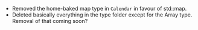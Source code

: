 - Removed the home-baked map type in `Calendar` in favour of std::map.
- Deleted basically everything in the type folder except for the Array type. Removal of that coming soon?